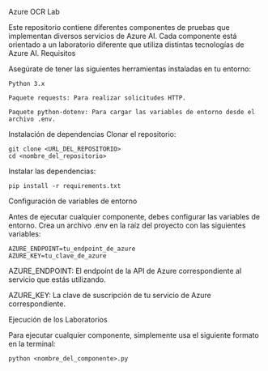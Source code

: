 Azure OCR Lab

Este repositorio contiene diferentes componentes de pruebas que implementan diversos servicios de Azure AI. Cada componente está orientado a un laboratorio diferente que utiliza distintas tecnologías de Azure AI.
Requisitos

Asegúrate de tener las siguientes herramientas instaladas en tu entorno:

    Python 3.x

    Paquete requests: Para realizar solicitudes HTTP.

    Paquete python-dotenv: Para cargar las variables de entorno desde el archivo .env.

Instalación de dependencias
Clonar el repositorio:

    git clone <URL_DEL_REPOSITORIO>
    cd <nombre_del_repositorio>



Instalar las dependencias:

    pip install -r requirements.txt

Configuración de variables de entorno

Antes de ejecutar cualquier componente, debes configurar las variables de entorno. 
Crea un archivo .env en la raíz del proyecto con las siguientes variables:

    AZURE_ENDPOINT=tu_endpoint_de_azure
    AZURE_KEY=tu_clave_de_azure

AZURE_ENDPOINT: El endpoint de la API de Azure correspondiente al servicio que estás utilizando.

AZURE_KEY: La clave de suscripción de tu servicio de Azure correspondiente.


Ejecución de los Laboratorios

Para ejecutar cualquier componente, simplemente usa el siguiente formato en la terminal:

    python <nombre_del_componente>.py
